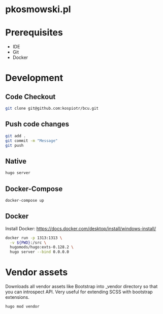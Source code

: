 # pkosmowski.pl

# Prerequisites
- IDE
- Git
- Docker

# Development

## Code Checkout

```bash
git clone git@github.com:kospiotr/bcu.git
```

## Push code changes

```bash
git add .
git commit -m "Message"
git push
```

## Native

```bash
hugo server
```

## Docker-Compose
```bash
docker-compose up
```

## Docker

Install Docker: https://docs.docker.com/desktop/install/windows-install/

```bash
docker run -p 1313:1313 \
  -v ${PWD}:/src \
  hugomods/hugo:exts-0.128.2 \
  hugo server --bind 0.0.0.0
```

# Vendor assets

Downloads all vendor assets like Bootstrap into _vendor directory so that you can introspect API. Very useful for extending SCSS with bootstrap extensions.
```bash
hugo mod vendor
```
